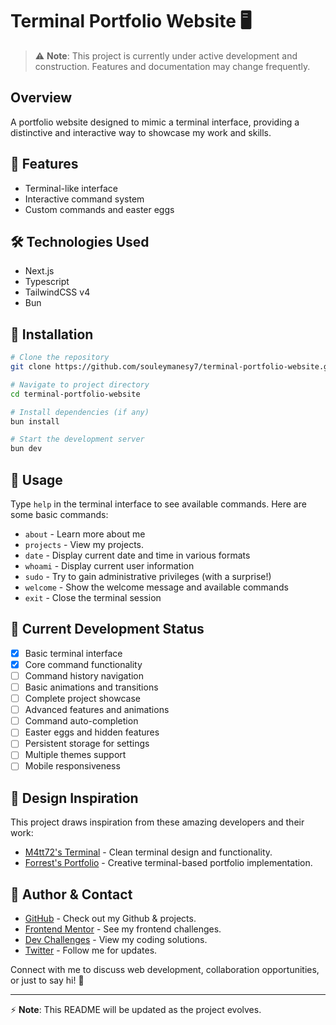 # Terminal Portfolio Website 🖥️

> ⚠️ **Note**: This project is currently under active development and construction. Features and documentation may change frequently.

## Overview

A portfolio website designed to mimic a terminal interface, providing a distinctive and interactive way to showcase my work and skills.

## 🌟 Features

- Terminal-like interface
- Interactive command system
- Custom commands and easter eggs

## 🛠️ Technologies Used

- Next.js
- Typescript
- TailwindCSS v4
- Bun

## 🚀 Installation

```bash
# Clone the repository
git clone https://github.com/souleymanesy7/terminal-portfolio-website.git

# Navigate to project directory
cd terminal-portfolio-website

# Install dependencies (if any)
bun install

# Start the development server
bun dev
```

## 🎯 Usage

Type `help` in the terminal interface to see available commands. Here are some basic commands:

- `about` - Learn more about me
- `projects` - View my projects.
- `date` - Display current date and time in various formats
- `whoami` - Display current user information
- `sudo` - Try to gain administrative privileges (with a surprise!)
- `welcome` - Show the welcome message and available commands
- `exit` - Close the terminal session

## 🔄 Current Development Status

- [x] Basic terminal interface
- [x] Core command functionality
- [ ] Command history navigation
- [ ] Basic animations and transitions
- [ ] Complete project showcase
- [ ] Advanced features and animations
- [ ] Command auto-completion
- [ ] Easter eggs and hidden features
- [ ] Persistent storage for settings
- [ ] Multiple themes support
- [ ] Mobile responsiveness

## 🎨 Design Inspiration

This project draws inspiration from these amazing developers and their work:

- [M4tt72's Terminal](https://term.m4tt72.com/) - Clean terminal design and functionality.
- [Forrest's Portfolio](https://fkcodes.com/) - Creative terminal-based portfolio implementation.

## 👤 Author & Contact

- [GitHub](https://github.com/SouleymaneSy7) - Check out my Github & projects.
- [Frontend Mentor](https://www.frontendmentor.io/profile/SouleymaneSy7) - See my frontend challenges.
- [Dev Challenges](https://devchallenges.io/profile/534cd213-3165-4c16-bdcf-058e1f468da0) - View my coding solutions.
- [Twitter](https://twitter.com/Souleymanesy43) - Follow me for updates.

Connect with me to discuss web development, collaboration opportunities, or just to say hi! 👋

---

⚡️ **Note**: This README will be updated as the project evolves.
